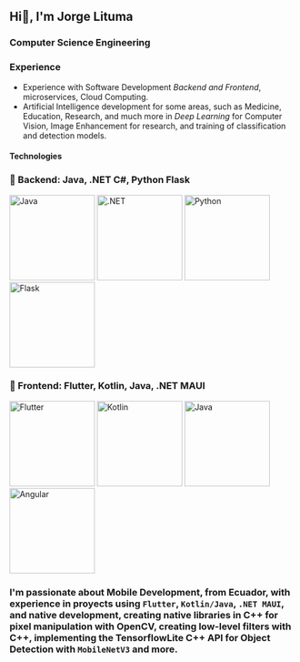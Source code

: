 ## Hi👋, I'm Jorge Lituma

### Computer Science Engineering

### Experience
- Experience with Software Development *Backend and Frontend*, microservices, Cloud Computing.
- Artificial Intelligence development for some areas, such as Medicine, Education, Research, and much more in *Deep Learning* for Computer Vision, Image Enhancement for research, and training of classification and detection models.

#### Technologies
### 🧠 Backend: Java, .NET C#, Python Flask  
<p> 
  <img src="https://1000marcas.net/wp-content/uploads/2020/11/Java-logo.png" alt="Java" height="150"/>
  <img src="https://geekstorming.wordpress.com/wp-content/uploads/2019/12/7e49c-1mfohvi5b1xzkytxiaky7pq.png" alt=".NET" height="150"/>
  <img src="https://images.ctfassets.net/em6l9zw4tzag/oVfiswjNH7DuCb7qGEBPK/b391db3a1d0d3290b96ce7f6aacb32b0/python.png" alt="Python" height="150"/>
  <img src="https://img.shields.io/badge/Flask-000000?style=for-the-badge&logo=flask&logoColor=white" alt="Flask" height="150"/>
</p>

### 🎨 Frontend: Flutter, Kotlin, Java, .NET MAUI  
<p> 
  <img src="https://storage.googleapis.com/cms-storage-bucket/c823e53b3a1a7b0d36a9.png" alt="Flutter" height="150"/>
  <img src="https://cdn-images-1.medium.com/max/480/1*jA64NTovT-efZ96tcq-X5g.png" alt="Kotlin" height="150"/>
  <img src="https://1000marcas.net/wp-content/uploads/2020/11/Java-logo.png" alt="Java" height="150"/>
  <img src="[[[https://img.shields.io/badge/.NET_MAUI-512BD4?style=for-the-badge&logo=dotnet&logoColor=white](https://saigontechnology.com/wp-content/uploads/image6_2.webp)](https://saigontechnology.com/wp-content/uploads/image6_2.webp)](https://upload.wikimedia.org/wikipedia/commons/thumb/c/cf/Angular_full_color_logo.svg/2048px-Angular_full_color_logo.svg.png)" alt="Angular" height="150"/>
</p>

<!--### Proyects
- [Mobile Development with native libs C++]()
- [Alzheimer's Detection Model with published Article]()-->
### I'm passionate about Mobile Development, from Ecuador, with experience in proyects using `Flutter`, `Kotlin/Java`, `.NET MAUI`, and native development, creating native libraries in C++ for pixel manipulation with OpenCV, creating low-level filters with C++, implementing the TensorflowLite C++ API for Object Detection with `MobileNetV3` and more.
